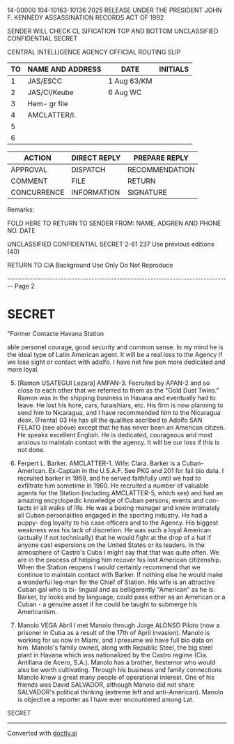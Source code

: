 14-00000
104-10163-10136
2025 RELEASE UNDER THE PRESIDENT JOHN F. KENNEDY ASSASSINATION RECORDS ACT OF 1992

SENDER WILL CHECK CL SIFICATION TOP AND BOTTOM
UNCLASSIFIED CONFIDENTIAL SECRET

CENTRAL INTELLIGENCE AGENCY
OFFICIAL ROUTING SLIP

| TO  | NAME AND ADDRESS | DATE        | INITIALS |
| --- | ---------------- | ----------- | -------- |
| 1   | JAS/ESCC         | 1 Aug 63/KM |          |
| 2   | JAS/CI/Keube     | 6 Aug WC    |          |
| 3   | Hem- gr file     |             |          |
| 4   | AMCLATTER/I.     |             |          |
| 5   |                  |             |          |
| 6   |                  |             |          |

| ACTION      | DIRECT REPLY | PREPARE REPLY  |
| ----------- | ------------ | -------------- |
| APPROVAL    | DISPATCH     | RECOMMENDATION |
| COMMENT     | FILE         | RETURN         |
| CONCURRENCE | INFORMATION  | SIGNATURE      |

Remarks:

FOLD HERE TO RETURN TO SENDER
FROM: NAME, ADGREN AND PHONE NO. DATE

UNCLASSIFIED CONFIDENTIAL SECRET
2-61 237 Use previous editions (40)

RETURN TO CIA
Background Use Only
Do Not Reproduce


-------------------------------------------------------------------------------- Page 2

# SECRET

"Former Contacte Havana Station

able personel courage, good security and common sense. In my mind he
is the ideal type of Latin American agent. It will be a real loss to
the Agency if we lose sight or contact with adolfo. I have net few pen
more dedicated and more loyal.

5. [Ramon USATEGUI Lezara] AMFAN-3. Fecruited by APAN-2 and so
   close to each other that we referred to them as the "Gold Dust Twins."
   Ramon was in the shipping business in Havana and eventually had to
   leave. He lost his hore, cars, furaishiars, etc. His firm is now
   planning to send him to Nicaragua, and I have recommended him to the
   Nicaragua desk. (Frenta) 03 He has all the qualities ascribed to
   Adolfo SAN FELATO (see above) except that he has never been an American
   citizen. He speaks excellent English. He is dedicated, courageous and
   most anxious to maintain contact with the agency. It will be our loss
   if this is not done.

6. Ferpert L. Barker. AMCLATTER-1. Wife: Clara. Barker is a
   Cuban-American. Ex-Captain in the U.S.A.F. See PKG and 201 for fail
   bio data. I recruited barker in 1959, and he served faithfully until
   we had to exfiltrate him sometime in 1960. He recruited a number of
   valuable agents for the Station (including AMCLATTER-5, which see) and
   had an amazing encyclopedic knowledge of Cuban persons, events and con-
   tacts in all walks of life. He was a boxing manager and knew intimately
   all Cuban personalities engaged in the sporting industry. He had a puppy-
   dog loyalty to his case officers and to the Agency. His biggest weakness
   was his lack of discretion. He was such a loyal American (actually if
   not technically) that he would fight at the drop of a hat if anyone cast
   espersions on the United States or its leaders. In the atmosphere of
   Castro's Cuba I might say that that was quite often. We are in the
   process of helping him recover his lost American citizenship. When the
   Station reopens I would certainly recommend that we continue to maintain
   contact with Barker. If nothing else he would make a wonderful leg-man
   for the Chief of Station. His wife is an attractive Cuban gal who is bi-
   lingual and as belligerently "American" as he is. Barker, by looks and
   by language, could pass either as an American or a Cuban - a genuine
   asset if he could be taught to submerge his Americanism.

7. Manolo VEGA Abril I met Manolo through Jorge ALONSO Piloto
   (now a prisoner in Cuba as a result of the 17th of April invasion).
   Manolo is working for us now in Miami, and I presume we have full bio
   data on him. Manolo's family owned, along with Republic Steel, the big
   steel plant in Havana which was nationalized by the Castro regime (Cia.
   Antillana de Acero, S.A.). Manolo has a brother, hestemor who would
   also be worth cultivating. Through his business and family connections
   Manolo knew a great many people of operational interest. One of his
   friends was David SALVADOR, although Manolo did not share SALVADOR's
   political thinking (extreme left and anti-American). Manolo is
   objective a reporter as I have ever encountered among Lat.

SECRET


---
Converted with [doctly.ai](https://doctly.ai)